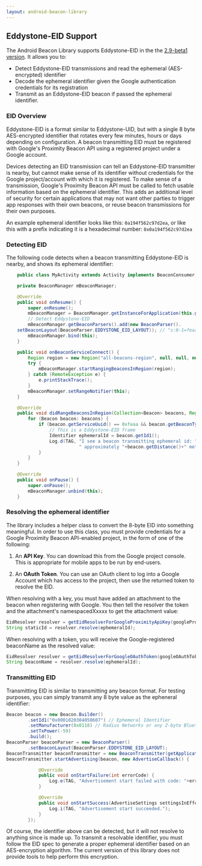 ```yaml
---
layout: android-beacon-library
---
```


## Eddystone-EID Support

The Android Beacon Library supports Eddystone-EID in the the [2.9-beta1 version](https://github.com/AltBeacon/android-beacon-library/releases/tag/2.9-beta1).  It allows you to:

* Detect Eddystone-EID transmissions and read the ephemeral (AES-encrypted) identifier
* Decode the ephemeral identifier given the Google authentication credentials for its registration
* Transmit as an Eddystone-EID beacon if passed the ephemeral identifier.

### EID Overview

Eddystone-EID is a format similar to Eddystone-UID, but with a single 8 byte AES-encrypted identifier that rotates every few minutes, hours or days depending on configuration.  A beacon transmitting EID must be registered with Google's Proximity Beacon API using a registered project under a Google account.

Devices detecting an EID transmission can tell an Eddystone-EID transmitter is nearby, but cannot make sense of its identifier without credentials for the Google project/account with which it is registered.  To make sense of a transmission, Google's Proximity Beacon API must be called to fetch usable information based on the ephemeral identifier.
This adds an additional level of security for certain applications that may not want other parties to trigger app responses with their own beacons, or reuse beacon transmissions for their own purposes.

An example ephemeral identifier looks like this: `0a194f562c97d2ea`, or like this with a prefix indicating it is a hexadecimal number: `0x0a194f562c97d2ea`

### Detecting EID

The following code detects when a beacon transmitting Eddystone-EID is nearby, and shows its ephemeral identifier:

````java
    public class MyActivity extends Activity implements BeaconConsumer, RangeNotifier {

    private BeaconManager mBeaconManager;

    @Override
    public void onResume() {
        super.onResume();
        mBeaconManager = BeaconManager.getInstanceForApplication(this.getApplicationContext());
        // Detect Eddystone-EID
        mBeaconManager.getBeaconParsers().add(new BeaconParser().
    setBeaconLayout(BeaconParser.EDDYSTONE_EID_LAYOUT)); // "s:0-1=feaa,m:2-2=30,p:3-3:-41,i:4-11"
        mBeaconManager.bind(this);
    }

    public void onBeaconServiceConnect() {
        Region region = new Region("all-beacons-region", null, null, null);
        try {
            mBeaconManager.startRangingBeaconsInRegion(region);
        } catch (RemoteException e) {
            e.printStackTrace();
        }
        mBeaconManager.setRangeNotifier(this);
    }

    @Override
    public void didRangeBeaconsInRegion(Collection<Beacon> beacons, Region region) {
        for (Beacon beacon: beacons) {
            if (beacon.getServiceUuid() == 0xfeaa && beacon.getBeaconTypeCode() == 0x30) {
                // This is a Eddystone-EID frame
                Identifier ephemeralId = beacon.getId1();
                Log.d(TAG, "I see a beacon transmitting ephemeral id: "+ephemeralId+
                           " approximately "+beacon.getDistance()+" meters away.");
            }
        }
    }

    @Override
    public void onPause() {
        super.onPause();
        mBeaconManager.unbind(this);
    }
````


### Resolving the ephemeral identifier

The library includes a helper class to convert the 8-byte EID into something meaningful.  In order to use this class, you must provide credentials for a Google Proximity Beacon API-enabled project, in the form of one of the following:

1. An **API Key**.  You can download this from the Google project console.  This is appropriate for mobile apps to be run by end-users.

2. An **OAuth Token**. You can use an OAuth client to log into a Google Account which has access to the project, then use the returned token to resolve the EID.

When resolving with a key, you must have added an attachment to the beacon when registering with Google.  You then tell the resolver the token and the attachment's namespacedXxxxx to get the attachment value:

```java
EidResolver resolver = getEidResolverForGoogleProximityApiKey(googleProximityApiKey, "main/staticId");
String staticId = resolver.resolve(ephemeralId);
```

When resolving with a token, you will receive the Google-registered beaconName as  the resolved value:

```java
EidResolver resolver = getEidResolverForGoogleOAuthToken(googleOAuthToken);
String beaconName = resolver.resolve(ephemeralId);
```

### Transmitting EID

Transmitting EID is similar to transmitting any beacon format.  For testing purposes, you can simply transmit any 8 byte value as the epheneral identifier:

```java
Beacon beacon = new Beacon.Builder()
       	.setId1("0x0001020304050607") // Ephemeral Identifier
        .setManufacturer(0x0118) // Radius Networks or any 2-byte Bluetooth SIG company code
        .setTxPower(-59)
        .build();
BeaconParser beaconParser = new BeaconParser()
        .setBeaconLayout(BeaconParser.EDDYSTONE_EID_LAYOUT);
BeaconTransmitter beaconTransmitter = new BeaconTransmitter(getApplicationContext(), beaconParser);
beaconTransmitter.startAdvertising(beacon, new AdvertiseCallback() {

            @Override
            public void onStartFailure(int errorCode) {
                Log.e(TAG, "Advertisement start failed with code: "+errorCode);
            }

            @Override
            public void onStartSuccess(AdvertiseSettings settingsInEffect) {
                Log.i(TAG, "Advertisement start succeeded.");
            }
        });
```

Of course, the identifier above can be detected, but it will not resolve to anything since is made up.  To transmit a resolvable identifier, you must follow the EID spec to generate a proper ephemeral identifier based on an AES-encryption algorithm.  The current version of this library does not provide tools to help perform this encryption.

